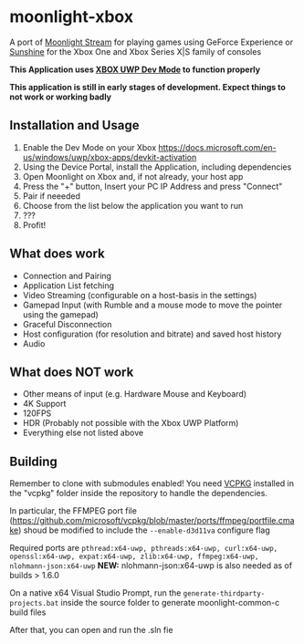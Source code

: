 # moonlight-xbox
A port of [Moonlight Stream](https://moonlight-stream.org/) for playing games using GeForce Experience or [Sunshine](https://github.com/loki-47-6F-64/sunshine) for the Xbox One and Xbox Series X|S family of consoles


**This Application uses [XBOX UWP Dev Mode](https://docs.microsoft.com/en-us/windows/uwp/xbox-apps/devkit-activation) to function properly**

**This application is still in early stages of development. Expect things to not work or working badly**

## Installation and Usage
1. Enable the Dev Mode on your Xbox https://docs.microsoft.com/en-us/windows/uwp/xbox-apps/devkit-activation
2. Using the Device Portal, install the Application, including dependencies
3. Open Moonlight on Xbox and, if not already, your host app
4. Press the "+" button, Insert your PC IP Address and press "Connect"
5. Pair if neeeded
6. Choose from the list below the application you want to run
7. ???
8. Profit!

## What does work
- Connection and Pairing
- Application List fetching
- Video Streaming (configurable on a host-basis in the settings)
- Gamepad Input (with Rumble and a mouse mode to move the pointer using the gamepad)
- Graceful Disconnection
- Host configuration (for resolution and bitrate) and saved host history
- Audio

## What does NOT work
- Other means of input (e.g. Hardware Mouse and Keyboard)
- 4K Support
- 120FPS
- HDR (Probably not possible with the Xbox UWP Platform)
- Everything else not listed above

## Building
Remember to clone with submodules enabled!
You need [VCPKG](https://vcpkg.io/en/index.html) installed in the "vcpkg" folder inside the repository to handle the dependencies. 

In particular, the FFMPEG port file (https://github.com/microsoft/vcpkg/blob/master/ports/ffmpeg/portfile.cmake) shoud be modified to include the `--enable-d3d11va` configure flag

Required ports are `pthread:x64-uwp, pthreads:x64-uwp, curl:x64-uwp, openssl:x64-uwp, expat:x64-uwp, zlib:x64-uwp, ffmpeg:x64-uwp, nlohmann-json:x64-uwp`
**NEW:** nlohmann-json:x64-uwp is also needed as of builds > 1.6.0

On a native x64 Visual Studio Prompt, run the `generate-thirdparty-projects.bat` inside the source folder to generate moonlight-common-c build files

After that, you can open and run the .sln fie
